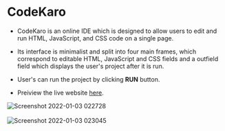 # CodeKaro
- CodeKaro is an online IDE which is designed to allow users to edit and run HTML, JavaScript, and CSS code on a single page.
- Its interface is minimalist and split into four main frames, which correspond to editable HTML, JavaScript and CSS fields and a outfield field which displays the user's project after it is run.
- User's can run the project by clicking **RUN** button. 

- Preiview the live website [here](https://codekaro.netlify.app/).

![Screenshot 2022-01-03 022728](https://user-images.githubusercontent.com/72919994/147889309-4b97fb7f-7d42-4780-ad0f-c562222fe87d.png)<br><br>
![Screenshot 2022-01-03 023045](https://user-images.githubusercontent.com/72919994/147889390-8c5c2812-97c4-4659-92ba-b46c8261aa46.png)
